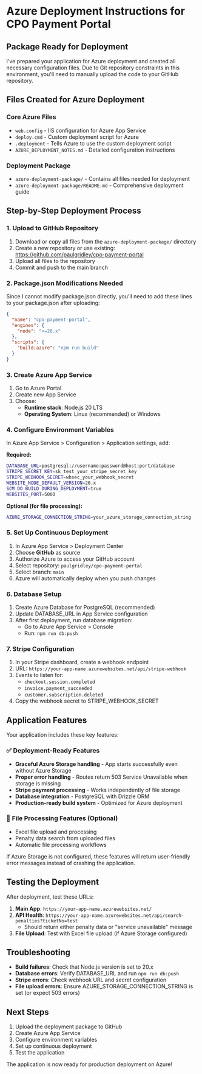 # Azure Deployment Instructions for CPO Payment Portal

## Package Ready for Deployment

I've prepared your application for Azure deployment and created all necessary configuration files. Due to Git repository constraints in this environment, you'll need to manually upload the code to your GitHub repository.

## Files Created for Azure Deployment

### Core Azure Files
- `web.config` - IIS configuration for Azure App Service
- `deploy.cmd` - Custom deployment script for Azure
- `.deployment` - Tells Azure to use the custom deployment script
- `AZURE_DEPLOYMENT_NOTES.md` - Detailed configuration instructions

### Deployment Package
- `azure-deployment-package/` - Contains all files needed for deployment
- `azure-deployment-package/README.md` - Comprehensive deployment guide

## Step-by-Step Deployment Process

### 1. Upload to GitHub Repository

1. Download or copy all files from the `azure-deployment-package/` directory
2. Create a new repository or use existing: https://github.com/paulgridley/cpo-payment-portal
3. Upload all files to the repository
4. Commit and push to the main branch

### 2. Package.json Modifications Needed

Since I cannot modify package.json directly, you'll need to add these lines to your package.json after uploading:

```json
{
  "name": "cpo-payment-portal",
  "engines": {
    "node": ">=20.x"
  },
  "scripts": {
    "build:azure": "npm run build"
  }
}
```

### 3. Create Azure App Service

1. Go to Azure Portal
2. Create new App Service
3. Choose:
   - **Runtime stack**: Node.js 20 LTS
   - **Operating System**: Linux (recommended) or Windows

### 4. Configure Environment Variables

In Azure App Service > Configuration > Application settings, add:

**Required:**
```bash
DATABASE_URL=postgresql://username:password@host:port/database
STRIPE_SECRET_KEY=sk_test_your_stripe_secret_key
STRIPE_WEBHOOK_SECRET=whsec_your_webhook_secret
WEBSITE_NODE_DEFAULT_VERSION=20.x
SCM_DO_BUILD_DURING_DEPLOYMENT=true
WEBSITES_PORT=5000
```

**Optional (for file processing):**
```bash
AZURE_STORAGE_CONNECTION_STRING=your_azure_storage_connection_string
```

### 5. Set Up Continuous Deployment

1. In Azure App Service > Deployment Center
2. Choose **GitHub** as source
3. Authorize Azure to access your GitHub account
4. Select repository: `paulgridley/cpo-payment-portal`
5. Select branch: `main`
6. Azure will automatically deploy when you push changes

### 6. Database Setup

1. Create Azure Database for PostgreSQL (recommended)
2. Update DATABASE_URL in App Service configuration
3. After first deployment, run database migration:
   - Go to Azure App Service > Console
   - Run: `npm run db:push`

### 7. Stripe Configuration

1. In your Stripe dashboard, create a webhook endpoint
2. URL: `https://your-app-name.azurewebsites.net/api/stripe-webhook`
3. Events to listen for:
   - `checkout.session.completed`
   - `invoice.payment_succeeded`
   - `customer.subscription.deleted`
4. Copy the webhook secret to STRIPE_WEBHOOK_SECRET

## Application Features

Your application includes these key features:

### ✅ **Deployment-Ready Features**
- **Graceful Azure Storage handling** - App starts successfully even without Azure Storage
- **Proper error handling** - Routes return 503 Service Unavailable when storage is missing
- **Stripe payment processing** - Works independently of file storage
- **Database integration** - PostgreSQL with Drizzle ORM
- **Production-ready build system** - Optimized for Azure deployment

### 📁 **File Processing Features** (Optional)
- Excel file upload and processing
- Penalty data search from uploaded files
- Automatic file processing workflows

If Azure Storage is not configured, these features will return user-friendly error messages instead of crashing the application.

## Testing the Deployment

After deployment, test these URLs:

1. **Main App**: `https://your-app-name.azurewebsites.net/`
2. **API Health**: `https://your-app-name.azurewebsites.net/api/search-penalties?ticketNo=test`
   - Should return either penalty data or "service unavailable" message
3. **File Upload**: Test with Excel file upload (if Azure Storage configured)

## Troubleshooting

- **Build failures**: Check that Node.js version is set to 20.x
- **Database errors**: Verify DATABASE_URL and run `npm run db:push`
- **Stripe errors**: Check webhook URL and secret configuration
- **File upload errors**: Ensure AZURE_STORAGE_CONNECTION_STRING is set (or expect 503 errors)

## Next Steps

1. Upload the deployment package to GitHub
2. Create Azure App Service
3. Configure environment variables
4. Set up continuous deployment
5. Test the application

The application is now ready for production deployment on Azure!
